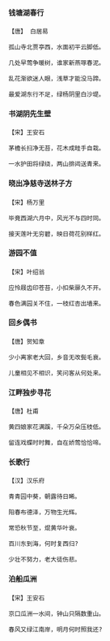 <!-- 
title: 疫情期间
from: 诗歌教学
create: 2019-04-28
tags: 诗歌,唐诗
-->

#### 钱塘湖春行

```
【唐】 白居易

孤山寺北贾亭西，水面初平云脚低。

几处早莺争暖树，谁家新燕啄春泥。

乱花渐欲迷人眼，浅草才能没马蹄。

最爱湖东行不足，绿杨阴里白沙堤。
```

#### 书湖阴先生壁

```
【宋】王安石

茅檐长扫净无苔，花木成畦手自栽。

一水护田将绿绕，两山排闼送青来。
```

#### 晓出净慈寺送林子方

```
【宋】杨万里

毕竟西湖六月中，风光不与四时同。

接天莲叶无穷碧，映日荷花别样红。
```

#### 游园不值

```
【宋】叶绍翁

应怜屐齿印苍苔，小扣柴扉久不开。

春色满园关不住，一枝红杏出墙来。
```


#### 回乡偶书

```
【唐】贺知章

少小离家老大回，乡音无改鬓毛衰。

儿童相见不相识，笑问客从何处来。
```

#### 江畔独步寻花

```
【唐】杜甫

黄四娘家花满蹊，千朵万朵压枝低。

留连戏蝶时时舞，自在娇莺恰恰啼。
```

#### 长歌行

```
【汉】汉乐府

青青园中葵，朝露待日晞。

阳春布德泽，万物生光辉。

常恐秋节至，焜黄华叶衰。

百川东到海，何时复西归?

少壮不努力，老大徒伤悲。
```

#### 泊船瓜洲

```
【宋】王安石

京口瓜洲一水间，钟山只隔数重山。

春风又绿江南岸，明月何时照我还?
```

